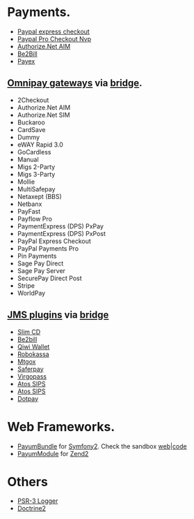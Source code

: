 # Payments.

* [Paypal express checkout](https://github.com/Payum/PaypalExpressCheckoutNvp)
* [Paypal Pro Checkout Nvp](https://github.com/Payum/PaypalProCheckoutNvp)
* [Authorize.Net AIM](https://github.com/Payum/AuthorizeNetAim)
* [Be2Bill](https://github.com/Payum/Be2Bill)
* [Payex](https://github.com/Payum/Payex)

## [Omnipay gateways](https://github.com/adrianmacneil/omnipay) via [bridge](https://github.com/Payum/OmnipayBridge).

* 2Checkout
* Authorize.Net AIM
* Authorize.Net SIM
* Buckaroo
* CardSave
* Dummy
* eWAY Rapid 3.0
* GoCardless
* Manual
* Migs 2-Party
* Migs 3-Party
* Mollie
* MultiSafepay
* Netaxept (BBS)
* Netbanx
* PayFast
* Payflow Pro
* PaymentExpress (DPS) PxPay
* PaymentExpress (DPS) PxPost
* PayPal Express Checkout
* PayPal Payments Pro
* Pin Payments
* Sage Pay Direct
* Sage Pay Server
* SecurePay Direct Post
* Stripe
* WorldPay

## [JMS plugins](http://jmsyst.com/bundles/JMSPaymentCoreBundle) via [bridge](https://github.com/Payum/JMSPaymentBridge)

* [Slim CD](https://github.com/mpoplin/TPMPaymentSlimCDBundle)
* [Be2bill](https://github.com/rezzza/PaymentBe2billBundle)
* [Qiwi Wallet](https://github.com/chewbacco/ChewbaccoPaymentQiwiWalletBundle)
* [Robokassa](https://github.com/karser/RobokassaBundle)
* [Mtgox](https://github.com/wikp/PaymentMtgoxBundle)
* [Saferpay](https://github.com/ibrows/PaymentSaferpayBundle)
* [Virgopass](https://github.com/cariboo/CaribooPaymentVirgopassBundle)
* [Atos SIPS](https://github.com/cariboo/CaribooPaymentSipsBundle)
* [Atos SIPS](https://github.com/cariboo/CaribooPaymentSipsBundle)
* [Dotpay](https://github.com/ETSGlobal/ETSPaymentDotpayBundle)


# Web Frameworks.

* [PayumBundle](https://github.com/Payum/PayumBundle) for [Symfony2](http://symfony.com/). Check the sandbox [web](http://sandbox.payum.forma-dev.com/)|[code](https://github.com/Payum/PayumBundleSandbox)
* [PayumModule](https://github.com/Payum/PayumModule) for [Zend2](http://framework.zend.com/)

# Others

* [PSR-3 Logger](https://github.com/php-fig/fig-standards/blob/master/accepted/PSR-3-logger-interface.md)
* [Doctrine2](http://www.doctrine-project.org/)